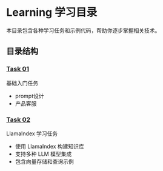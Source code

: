 # Learning 学习目录

本目录包含各种学习任务和示例代码，帮助你逐步掌握相关技术。

## 目录结构

### [Task 01](./task01)
基础入门任务
- prompt设计
- 产品客服


### [Task 02](./task02)
LlamaIndex 学习任务
- 使用 LlamaIndex 构建知识库
- 支持多种 LLM 模型集成
- 包含向量存储和查询示例
